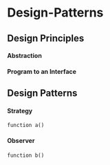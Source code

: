 # Design-Patterns


## Design Principles

#### Abstraction
#### Program to an Interface


## Design Patterns

#### Strategy
```
function a()
```
#### Observer
```
function b()
```
